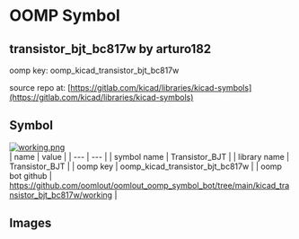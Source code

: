 # OOMP Symbol  
## transistor_bjt_bc817w  by arturo182  
  
oomp key: oomp_kicad_transistor_bjt_bc817w  
  
source repo at: [https://gitlab.com/kicad/libraries/kicad-symbols](https://gitlab.com/kicad/libraries/kicad-symbols)  
## Symbol  
  
[![working.png](working_600.png)](working.png)  
| name | value | 
| --- | --- | 
| symbol name | Transistor_BJT | 
| library name | Transistor_BJT | 
| oomp key | oomp_kicad_transistor_bjt_bc817w | 
| oomp bot github | https://github.com/oomlout/oomlout_oomp_symbol_bot/tree/main/kicad_transistor_bjt_bc817w/working | 
## Images  
